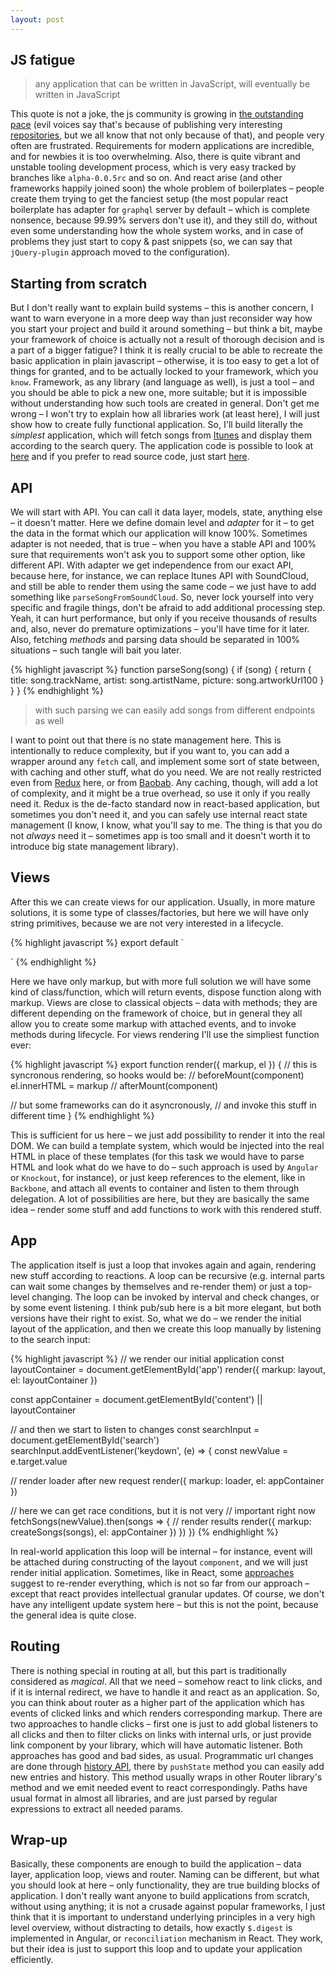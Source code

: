 ```yaml
---
layout: post
---
```


## JS fatigue

> any application that can be written in JavaScript, will eventually be written in JavaScript

This quote is not a joke, the js community is growing in [the outstanding pace](http://alexandros.resin.io/npm-now-the-largest-module-repository/) (evil voices say that's because of publishing very interesting [repositories](https://www.npmjs.com/package/is-negative), but we all know that not only because of that), and people very often are frustrated. Requirements for modern applications are incredible, and for newbies it is too overwhelming. Also, there is quite vibrant and unstable tooling development process, which is very easy tracked by branches like `alpha-0.0.5rc` and so on. And react arise (and other frameworks happily joined soon) the whole problem of boilerplates – people create them trying to get the fanciest setup (the most popular react boilerplate has adapter for `graphql` server by default – which is complete nonsence, because 99.99% servers don't use it), and they still do, without even some understanding how the whole system works, and in case of problems they just start to copy & past snippets (so, we can say that `jQuery-plugin` approach moved to the configuration).

## Starting from scratch

But I don't really want to explain build systems – this is another concern, I want to warn everyone in a more deep way than just reconsider way how you start your project and build it around something – but think a bit, maybe your framework of choice is actually not a result of thorough decision and is a part of a bigger fatigue? I think it is really crucial to be able to recreate the basic application in plain javascript – otherwise, it is too easy to get a lot of things for granted, and to be actually locked to your framework, which you `know`. Framework, as any library (and language as well), is just a tool – and you should be able to pick a new one, more suitable; but it is impossible without understanding how such tools are created in general. Don't get me wrong – I won't try to explain how all libraries work (at least here), I will just show how to create fully functional application.
So, I'll build literally the _simplest_ application, which will fetch songs from [Itunes](https://affiliate.itunes.apple.com/resources/documentation/itunes-store-web-service-search-api/) and display them according to the search query. The application code is possible to look at [here](https://github.com/Bloomca/vanilla-web-app) and if you prefer to read source code, just start [here](https://github.com/Bloomca/vanilla-web-app/blob/master/src/index.js).

## API

We will start with API. You can call it data layer, models, state, anything else – it doesn't matter. Here we define domain level and _adapter_ for it – to get the data in the format which our application will know 100%. Sometimes adapter is not needed, that is true – when you have a stable API and 100% sure that requirements won't ask you to support some other option, like different API. With adapter we get independence from our exact API, because here, for instance, we can replace Itunes API with SoundCloud, and still be able to render them using the same code – we just have to add something like `parseSongFromSoundCloud`. So, never lock yourself into very specific and fragile things, don't be afraid to add additional processing step. Yeah, it can hurt performance, but only if you receive thousands of results and, also, never do premature optimizations – you'll have time for it later.
Also, fetching _methods_ and parsing data should be separated in 100% situations – such tangle will bait you later.

{% highlight javascript %}
function parseSong(song) {
  if (song) {
    return {
      title: song.trackName,
      artist: song.artistName,
      picture: song.artworkUrl100
    }
  }
}
{% endhighlight %}
> with such parsing we can easily add songs from different endpoints as well

I want to point out that there is no state management here. This is intentionally to reduce complexity, but if you want to, you can add a wrapper around any `fetch` call, and implement some sort of state between, with caching and other stuff, what do you need. We are not really restricted even from [Redux](https://github.com/reactjs/redux) here, or from [Baobab](https://github.com/Yomguithereal/baobab). Any caching, though, will add a lot of complexity, and it might be a true overhead, so use it only if you really need it. Redux is the de-facto standard now in react-based application, but sometimes you don't need it, and you can safely use internal react state management (I know, I know, what you'll say to me. The thing is that you do not _always_ need it – sometimes app is too small and it doesn't worth it to introduce big state management library).

## Views

After this we can create views for our application. Usually, in more mature solutions, it is some type of classes/factories, but here we will have only string primitives, because we are not very interested in a lifecycle.

{% highlight javascript %}
export default `
  <div class="loader">
    <div class="spinner"></div>
  </div>
`
{% endhighlight %}

Here we have only markup, but with more full solution we will have some kind of class/function, which will return events, dispose function along with markup. Views are close to classical objects – data with methods; they are different depending on the framework of choice, but in general they all allow you to create some markup with attached events, and to invoke methods during lifecycle. For views rendering I'll use the simpliest function ever:

{% highlight javascript %}
export function render({ markup, el }) {
  // this is syncronous rendering, so hooks would be:
  // beforeMount(component)
  el.innerHTML = markup
  // afterMount(component)

  // but some frameworks can do it asyncronously,
  // and invoke this stuff in different time
}
{% endhighlight %}

This is sufficient for us here – we just add possibility to render it into the real DOM. We can build a template system, which would be injected into the real HTML in place of these templates (for this task we would have to parse HTML and look what do we have to do – such approach is used by `Angular` or `Knockout`, for instance), or just keep references to the element, like in `Backbone`, and attach all events to container and listen to them through delegation. A lot of possibilities are here, but they are basically the same idea – render some stuff and add functions to work with this rendered stuff.

## App

The application itself is just a loop that invokes again and again, rendering new stuff according to reactions. A loop can be recursive (e.g. internal parts can wait some changes by themselves and re-render them) or just a top-level changing. The loop can be invoked by interval and check changes, or by some event listening. I think pub/sub here is a bit more elegant, but both versions have their right to exist. So, what we do – we render the initial layout of the application, and then we create this loop manually by listening to the search input:

{% highlight javascript %}
// we render our initial application
const layoutContainer = document.getElementById('app')
render({ markup: layout, el: layoutContainer })

const appContainer = document.getElementById('content') || layoutContainer

// and then we start to listen to changes
const searchInput = document.getElementById('search')
searchInput.addEventListener('keydown', (e) => {
  const newValue = e.target.value

  // render loader after new request
  render({ markup: loader, el: appContainer })

  // here we can get race conditions, but it is not very
  // important right now
  fetchSongs(newValue).then(songs => {
    // render results
    render({ markup: createSongs(songs), el: appContainer })
  })
})
{% endhighlight %}

In real-world application this loop will be internal – for instance, event will be attached during constructing of the layout `component`, and we will just render initial application. Sometimes, like in React, some [approaches](https://github.com/omniscientjs/omniscient) suggest to re-render everything, which is not so far from our approach – except that react provides intellectual granular updates. Of course, we don't have any intelligent update system here – but this is not the point, because the general idea is quite close.

## Routing

There is nothing special in routing at all, but this part is traditionally considered as _magical_. All that we need – somehow react to link clicks, and if it is internal redirect, we have to handle it and react as an application. So, you can think about router as a higher part of the application which has events of clicked links and which renders corresponding markup. There are two approaches to handle clicks – first one is just to add global listeners to all clicks and then to filter clicks on links with internal urls, or just provide link component by your library, which will have automatic listener. Both approaches has good and bad sides, as usual. Programmatic url changes are done through [history API](https://developer.mozilla.org/en-US/docs/Web/API/History_API), there by `pushState` method you can easily add new entries and history. This method usually wraps in other Router library's method and we emit needed event to react correspondingly. Paths have usual format in almost all libraries, and are just parsed by regular expressions to extract all needed params.

## Wrap-up

Basically, these components are enough to build the application – data layer, application loop, views and router. Naming can be different, but what you should look at here – only functionality, they are true building blocks of application. I don't really want anyone to build applications from scratch, without using anything; it is not a crusade against popular frameworks, I just think that it is important to understand underlying principles in a very high level overview, without distracting to details, how exactly `$.digest` is implemented in Angular, or `reconciliation` mechanism in React. They work, but their idea is just to support this loop and to update your application efficiently.
